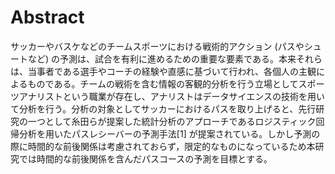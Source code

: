 # Abstract
サッカーやバスケなどのチームスポーツにおける戦術的アクション (パスやシュートなど) の予測は、試合を有利に進めるための重要な要素である。本来それらは、当事者である選手やコーチの経験や直感に基づいて行われ、各個人の主観によるものである。チームの戦術を含む情報の客観的分析を行う立場としてスポーツアナリストという職業が存在し、アナリストはデータサイエンスの技術を用いて分析を行う。分析の対象としてサッカーにおけるパスを取り上げると、先行研究の一つとして糸田らが提案した統計分析のアプローチであるロジスティック回帰分析を用いたパスレシーバーの予測手法[1] が提案されている。しかし予測の際に時間的な前後関係は考慮されておらず，限定的なものになっているため本研究では時間的な前後関係を含んだパスコースの予測を目標とする。
